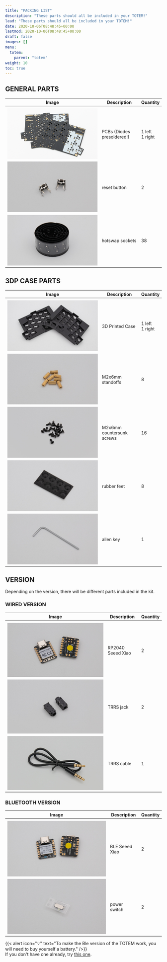 ```yaml
---
title: "PACKING LIST"
description: "These parts should all be included in your TOTEM!"
lead: "These parts should all be included in your TOTEM!"
date: 2020-10-06T08:48:45+00:00
lastmod: 2020-10-06T08:48:45+00:00
draft: false
images: []
menu:
  totem:
    parent: "totem"
weight: 10
toc: true
---
```


## GENERAL PARTS

| Image                   | Description                | Quantity            |
| ----------------------- | -------------------------- | ------------------- |
|                         |
| ![PCB](pcb-new.png)     | PCBs (Diodes presoldered!) | 1 left<br />1 right |
| ![reset](reset.jpg)     | reset button               | 2                   |
| ![hotswap](hotswap.jpg) | hotswap sockets            | 38                  |

## 3DP CASE PARTS

| Image                       | Description               | Quantity            |
| --------------------------- | ------------------------- | ------------------- |
|                             |
| ![case](case.jpg)           | 3D Printed Case           | 1 left<br />1 right |
| ![standoffs](standoffs.jpg) | M2x6mm standoffs          | 8                   |
| ![screws](screws.jpg)       | M2x6mm countersunk screws | 16                  |
| ![feet](feet.jpg)           | rubber feet               | 8                   |
| ![inbus](inbus.jpg)         | allen key                 | 1                   |

## VERSION

Depending on the version, there will be different parts included in the kit.

### WIRED VERSION

| Image                 | Description       | Quantity |
| --------------------- | ----------------- | -------- |
|                       |
| ![rp2040](rp2040.jpg) | RP2040 Seeed Xiao | 2        |
| ![trrs](trrs.jpg)     | TRRS jack         | 2        |
| ![cable](cable.jpg)   | TRRS cable        | 1        |

### BLUETOOTH VERSION

| Image                 | Description    | Quantity |
| --------------------- | -------------- | -------- |
|                       |
| ![ble](ble.jpg)       | BLE Seeed Xiao | 2        |
| ![switch](switch.jpg) | power switch   | 2        |

{{< alert icon="💡" text="To make the Ble version of the TOTEM work, you will need to buy yourself a battery." />}}
<br />If you don't have one already, try [this one](https://www.ebay.de/itm/165589271463).
